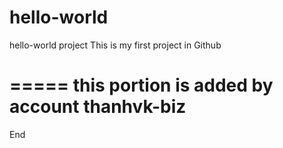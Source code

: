 # hello-world
hello-world project
This is my first project in Github

=====
this portion is added by account thanhvk-biz
===
End
